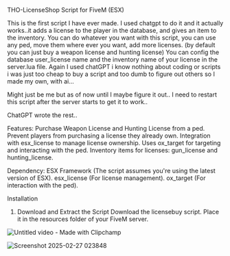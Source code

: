 THO-LicenseShop Script for FiveM (ESX)

This is the first script I have ever made. 
I used chatgpt to do it and it actually works..it adds a license to the player in the database, and gives an item to the inventory.
You can do whatever you want with this script, you can use any ped, move them where ever you want, 
add more licenses. (by default you can just buy a weapon license and hunting license) 
You can config the database user_license name and the inventory name of your license in the server.lua file.
Again I used chatGPT i know nothing about coding or scripts i was just too cheap to buy a script and too dumb to figure out others so I made my own, with ai...

Might just be me but as of now until I maybe figure it out.. I need to restart this script after the server starts to get it to work..

ChatGPT wrote the rest..

Features:
Purchase Weapon License and Hunting License from a ped.
Prevent players from purchasing a license they already own.
Integration with esx_license to manage license ownership.
Uses ox_target for targeting and interacting with the ped.
Inventory items for licenses: gun_license and hunting_license.

Dependency:
ESX Framework (The script assumes you're using the latest version of ESX).
esx_license (For license management).
ox_target (For interaction with the ped).

Installation
1. Download and Extract the Script
Download the licensebuy script.
Place it in the resources folder of your FiveM server.


![Untitled video - Made with Clipchamp](https://github.com/user-attachments/assets/f804a7f0-a065-4178-8a8b-5de08971430d)


![Screenshot 2025-02-27 023848](https://github.com/user-attachments/assets/ab21f22b-b10d-4ce6-b20e-35dae23ac87b)
